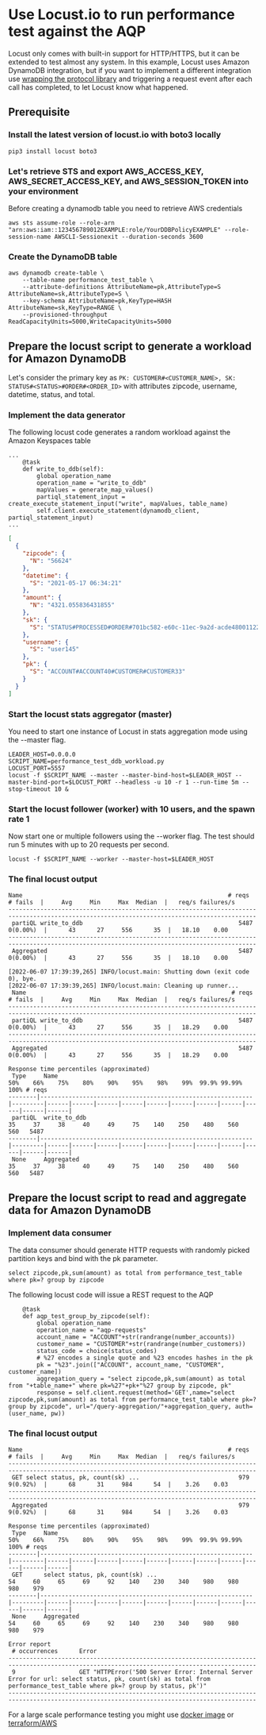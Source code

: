 # Use Locust.io to run performance test against the AQP

Locust only comes with built-in support for HTTP/HTTPS, but it can be extended to test almost any system. 
In this example, Locust uses Amazon DynamoDB integration, but if you want to implement a different integration  
use [wrapping the protocol library](src/test/locust/ddb/performance_test_ddb_workload.py) and triggering a request 
event after each call has completed, to let Locust know what happened.

## Prerequisite 

### Install the latest version of locust.io with boto3 locally 
```shell script
pip3 install locust boto3
```
### Let's retrieve STS and export AWS_ACCESS_KEY, AWS_SECRET_ACCESS_KEY, and AWS_SESSION_TOKEN into your environment 
Before creating a dynamodb table you need to retrieve AWS credentials  
```shell script
aws sts assume-role --role-arn "arn:aws:iam::123456789012EXAMPLE:role/YourDDBPolicyEXAMPLE" --role-session-name AWSCLI-Sessionexit --duration-seconds 3600
```
### Create the DynamoDB table
```
aws dynamodb create-table \
    --table-name performance_test_table \
    --attribute-definitions AttributeName=pk,AttributeType=S AttributeName=sk,AttributeType=S \
    --key-schema AttributeName=pk,KeyType=HASH AttributeName=sk,KeyType=RANGE \
    --provisioned-throughput ReadCapacityUnits=5000,WriteCapacityUnits=5000
```

## Prepare the locust script to generate a workload for Amazon DynamoDB

Let's consider the primary key as `PK: CUSTOMER#<CUSTOMER_NAME>, SK: STATUS#<STATUS>#ORDER#<ORDER_ID>`
with attributes zipcode, username, datetime, status, and total.

### Implement the data generator
The following locust code generates a random workload against the Amazon Keyspaces table

```
...
    @task
    def write_to_ddb(self):
        global operation_name
        operation_name = "write_to_ddb"
        mapValues = generate_map_values()
        partiql_statement_input = create_execute_statement_input("write", mapValues, table_name)
        self.client.execute_statement(dynamodb_client, partiql_statement_input)
...

```   

```json
[
  {
    "zipcode": {
      "N": "56624"
    },
    "datetime": {
      "S": "2021-05-17 06:34:21"
    },
    "amount": {
      "N": "4321.055836431855"
    },
    "sk": {
      "S": "STATUS#PROCESSED#ORDER#701bc582-e60c-11ec-9a2d-acde48001122"
    },
    "username": {
      "S": "user145"
    },
    "pk": {
      "S": "ACCOUNT#ACCOUNT40#CUSTOMER#CUSTOMER33"
    }
  }
]
```

### Start the locust stats aggregator (master)
You need to start one instance of Locust in stats aggregation mode using the --master flag.
 
```shell script
LEADER_HOST=0.0.0.0
SCRIPT_NAME=performance_test_ddb_workload.py
LOCUST_PORT=5557
locust -f $SCRIPT_NAME --master --master-bind-host=$LEADER_HOST --master-bind-port=$LOCUST_PORT --headless -u 10 -r 1 --run-time 5m --stop-timeout 10 &
```

### Start the locust follower (worker) with 10 users, and the spawn rate 1
Now start one or multiple followers using the --worker flag. The test should run 5 minutes with up to 20 requests per second. 

```shell script
locust -f $SCRIPT_NAME --worker --master-host=$LEADER_HOST
```

### The final locust output 

```text
Name                                                          # reqs      # fails  |     Avg     Min     Max  Median  |   req/s failures/s
--------------------------------------------------------------------------------------------------------------------------------------------
 partiQL write_to_ddb                                            5487     0(0.00%)  |      43      27     556      35  |   18.10    0.00
--------------------------------------------------------------------------------------------------------------------------------------------
 Aggregated                                                      5487     0(0.00%)  |      43      27     556      35  |   18.10    0.00

[2022-06-07 17:39:39,265] INFO/locust.main: Shutting down (exit code 0), bye.
[2022-06-07 17:39:39,265] INFO/locust.main: Cleaning up runner...
 Name                                                          # reqs      # fails  |     Avg     Min     Max  Median  |   req/s failures/s
--------------------------------------------------------------------------------------------------------------------------------------------
 partiQL write_to_ddb                                            5487     0(0.00%)  |      43      27     556      35  |   18.29    0.00
--------------------------------------------------------------------------------------------------------------------------------------------
 Aggregated                                                      5487     0(0.00%)  |      43      27     556      35  |   18.29    0.00

Response time percentiles (approximated)
 Type     Name                                                              50%    66%    75%    80%    90%    95%    98%    99%  99.9% 99.99%   100% # reqs
--------|------------------------------------------------------------|---------|------|------|------|------|------|------|------|------|------|------|------|
 partiQL  write_to_ddb                                                       35     37     38     40     49     75    140    250    480    560    560   5487
--------|------------------------------------------------------------|---------|------|------|------|------|------|------|------|------|------|------|------|
 None     Aggregated                                                         35     37     38     40     49     75    140    250    480    560    560   5487
```

## Prepare the locust script to read and aggregate data for Amazon DynamoDB

### Implement data consumer

The data consumer should generate HTTP requests with randomly picked partition keys and bind with the pk parameter.

```roomsql
select zipcode,pk,sum(amount) as total from performance_test_table where pk=? group by zipcode
```

The following locust code will issue a REST request to the AQP

```
    @task
    def aqp_test_group_by_zipcode(self):
        global operation_name
        operation_name = "aqp-requests"
        account_name = "ACCOUNT"+str(randrange(number_accounts))
        customer_name = "CUSTOMER"+str(randrange(number_customers))
        status_code = choice(status_codes)
        # %27 encodes a single quote and %23 encodes hashes in the pk
        pk = "%23".join(["ACCOUNT", account_name, "CUSTOMER", customer_name])
        aggregation_query = "select zipcode,pk,sum(amount) as total from "+table_name+" where pk=%27"+pk+"%27 group by zipcode, pk"
        response = self.client.request(method='GET',name="select zipcode,pk,sum(amount) as total from performance_test_table where pk=? group by zipcode", url="/query-aggregation/"+aggregation_query, auth=(user_name, pw))
```

### The final locust output 

```text
Name                                                          # reqs      # fails  |     Avg     Min     Max  Median  |   req/s failures/s
--------------------------------------------------------------------------------------------------------------------------------------------
 GET select status, pk, count(sk) ...                            979     9(0.92%)  |      68      31     984      54  |    3.26    0.03
--------------------------------------------------------------------------------------------------------------------------------------------
 Aggregated                                                      979     9(0.92%)  |      68      31     984      54  |    3.26    0.03

Response time percentiles (approximated)
 Type     Name                                                              50%    66%    75%    80%    90%    95%    98%    99%  99.9% 99.99%   100% # reqs
--------|------------------------------------------------------------|---------|------|------|------|------|------|------|------|------|------|------|------|
 GET      select status, pk, count(sk) ...                                   54     60     65     69     92    140    230    340    980    980    980    979
--------|------------------------------------------------------------|---------|------|------|------|------|------|------|------|------|------|------|------|
 None     Aggregated                                                         54     60     65     69     92    140    230    340    980    980    980    979

Error report
 # occurrences      Error
--------------------------------------------------------------------------------------------------------------------------------------------
 9                  GET "HTTPError('500 Server Error: Internal Server Error for url: select status, pk, count(sk) as total from performance_test_table where pk=? group by status, pk')"
--------------------------------------------------------------------------------------------------------------------------------------------
```
For a large scale performance testing you might use [docker image](https://hub.docker.com/r/locustio/locust) or [terraform/AWS](https://docs.locust.io/en/stable/running-cloud-integration.html) 